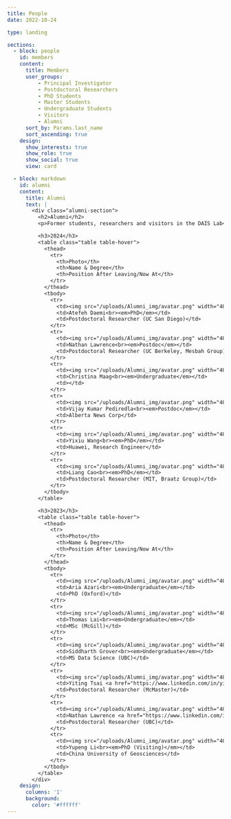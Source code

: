 ```yaml
---
title: People
date: 2022-10-24

type: landing

sections:
  - block: people
    id: members
    content:
      title: Members
      user_groups:
          - Principal Investigator
          - Postdoctoral Researchers
          - PhD Students
          - Master Students
          - Undergraduate Students
          - Visitors
          - Alumni
      sort_by: Params.last_name
      sort_ascending: true
    design:
      show_interests: true
      show_role: true
      show_social: true 
      view: card

  - block: markdown
    id: alumni
    content:
      title: Alumni
      text: |
        <div class="alumni-section">
          <h2>Alumni</h2>
          <p>Former students, researchers and visitors in the DAIS Lab</p>

          <h3>2024</h3>
          <table class="table table-hover">
            <thead>
              <tr>
                <th>Photo</th>
                <th>Name & Degree</th>
                <th>Position After Leaving/Now At</th>
              </tr>
            </thead>
            <tbody>
              <tr>
                <td><img src="/uploads/Alumni_img/avatar.png" width="40" style="border-radius: 50%;"></td>
                <td>Atefeh Daemi<br><em>PhD</em></td>
                <td>Postdoctoral Researcher (UC San Diego)</td>
              </tr>
              <tr>
                <td><img src="/uploads/Alumni_img/avatar.png" width="40" style="border-radius: 50%;"></td>
                <td>Nathan Lawrence<br><em>Postdoc</em></td>
                <td>Postdoctoral Researcher (UC Berkeley, Mesbah Group)</td>
              </tr>
              <tr>
                <td><img src="/uploads/Alumni_img/avatar.png" width="40" style="border-radius: 50%;"></td>
                <td>Christina Maag<br><em>Undergraduate</em></td>
                <td></td>
              </tr>
              <tr>
                <td><img src="/uploads/Alumni_img/avatar.png" width="40" style="border-radius: 50%;"></td>
                <td>Vijay Kumar Pediredla<br><em>Postdoc</em></td>
                <td>Alberta News Corp</td>
              </tr>
              <tr>
                <td><img src="/uploads/Alumni_img/avatar.png" width="40" style="border-radius: 50%;"></td>
                <td>Yixiu Wang<br><em>PhD</em></td>
                <td>Huawei, Research Engineer</td>
              </tr>
              <tr>
                <td><img src="/uploads/Alumni_img/avatar.png" width="40" style="border-radius: 50%;"></td>
                <td>Liang Cao<br><em>PhD</em></td>
                <td>Postdoctoral Researcher (MIT, Braatz Group)</td>
              </tr>
            </tbody>
          </table>

          <h3>2023</h3>
          <table class="table table-hover">
            <thead>
              <tr>
                <th>Photo</th>
                <th>Name & Degree</th>
                <th>Position After Leaving/Now At</th>
              </tr>
            </thead>
            <tbody>
              <tr>
                <td><img src="/uploads/Alumni_img/avatar.png" width="40" style="border-radius: 50%;"></td>
                <td>Aria Azari<br><em>Undergraduate</em></td>
                <td>PhD (Oxford)</td>
              </tr>
              <tr>
                <td><img src="/uploads/Alumni_img/avatar.png" width="40" style="border-radius: 50%;"></td>
                <td>Thomas Lai<br><em>Undergraduate</em></td>
                <td>MSc (McGill)</td>
              </tr>
              <tr>
                <td><img src="/uploads/Alumni_img/avatar.png" width="40" style="border-radius: 50%;"></td>
                <td>Siddharth Grover<br><em>Undergraduate</em></td>
                <td>MS Data Science (UBC)</td>
              </tr>
              <tr>
                <td><img src="/uploads/Alumni_img/avatar.png" width="40" style="border-radius: 50%;"></td>
                <td>Yiting Tsai <a href="https://www.linkedin.com/in/yiting-tsai/" target="_blank">🔗</a><br><em>PhD</em></td>
                <td>Postdoctoral Researcher (McMaster)</td>
              </tr>
              <tr>
                <td><img src="/uploads/Alumni_img/avatar.png" width="40" style="border-radius: 50%;"></td>
                <td>Nathan Lawrence <a href="https://www.linkedin.com/in/nathan-lawrence/" target="_blank">🔗</a><br><em>PhD</em></td>
                <td>Postdoctoral Researcher (UBC)</td>
              </tr>
              <tr>
                <td><img src="/uploads/Alumni_img/avatar.png" width="40" style="border-radius: 50%;"></td>
                <td>Yupeng Li<br><em>PhD (Visiting)</em></td>
                <td>China University of Geosciences</td>
              </tr>
            </tbody>
          </table>
        </div>
    design:
      columns: '1'
      background:
        color: '#ffffff'
---
```

